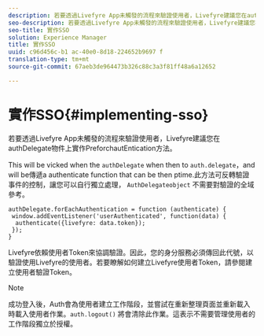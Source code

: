 ```yaml
---
description: 若要透過Livefyre App未觸發的流程來驗證使用者，Livefyre建議您在authDelegate物件上實作PreforchautEntication方法。
seo-description: 若要透過Livefyre App未觸發的流程來驗證使用者，Livefyre建議您在authDelegate物件上實作PreforchautEntication方法。
seo-title: 實作SSO
solution: Experience Manager
title: 實作SSO
uuid: c96d456c-b1 ac-40e0-8d18-224652b9697 f
translation-type: tm+mt
source-git-commit: 67aeb3de964473b326c88c3a3f81ff48a6a12652

---
```



# 實作SSO{#implementing-sso}

若要透過Livefyre App未觸發的流程來驗證使用者，Livefyre建議您在authDelegate物件上實作PreforchautEntication方法。

This will be vicked when the `authDelegate` when then to `auth.delegate`，and will be傳遞a authenticate function that can be then ptime.此方法可反轉驗證事件的控制，讓您可以自行獨立處理， `AuthDelegateobject` 不需要對驗證的全域參考。

```
authDelegate.forEachAuthentication = function (authenticate) { 
 window.addEventListener('userAuthenticated', function(data) { 
  authenticate({livefyre: data.token}); 
 }); 
}
```

Livefyre依賴使用者Token來協調驗證。因此，您的身分服務必須傳回此代號，以驗證使用Livefyre的使用者。若要瞭解如何建立Livefyre使用者Token，請參閱建立使用者驗證Token。

>[!NOTE]
>
>成功登入後，Auth會為使用者建立工作階段，並嘗試在重新整理頁面並重新載入時載入使用者作業。`auth.logout()` 將會清除此作業。這表示不需要管理使用者的工作階段獨立於授權。

